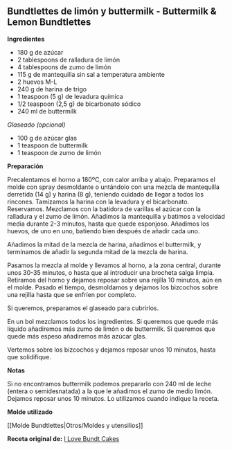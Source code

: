 ## Bundtlettes de limón y buttermilk - Buttermilk & Lemon Bundtlettes

**Ingredientes**

- 180 g de azúcar
- 2 tablespoons de ralladura de limón
- 4 tablespoons de zumo de limón
- 115 g de mantequilla sin sal a temperatura ambiente
- 2 huevos M-L
- 240 g de harina de trigo
- 1 teaspoon (5 g) de levadura química
- 1/2 teaspoon (2,5 g) de bicarbonato sódico
- 240 ml de buttermilk

*Glaseado (opcional)*

- 100 g de azúcar glas
- 1 teaspoon de buttermilk
- 1 teaspoon de zumo de limón

**Preparación**

Precalentamos el horno a 180ºC, con calor arriba y abajo. Preparamos el molde con spray desmoldante o untándolo con una mezcla de mantequilla derretida (14 g) y harina (8 g), teniendo cuidado de llegar a todos los rincones.
Tamizamos la harina con la levadura y el bicarbonato. Reservamos.
Mezclamos con la batidora de varillas el azúcar con la ralladura y el zumo de limón. Añadimos la mantequilla y batimos a velocidad media durante 2-3 minutos, hasta que quede esponjoso. Añadimos los huevos, de uno en uno, batiendo bien después de añadir cada uno.

Añadimos la mitad de la mezcla de harina, añadimos el buttermilk, y terminamos de añadir la segunda mitad de la mezcla de harina.

Pasamos la mezcla al molde y llevamos al horno, a la zona central, durante unos 30-35 minutos, o hasta que al introducir una brocheta salga limpia.
Retiramos del horno y dejamos reposar sobre una rejilla 10 minutos, aún en el molde. Pasado el tiempo, desmoldamos y dejamos los bizcochos sobre una rejilla hasta que se enfríen por completo.

Si queremos, preparamos el glaseado para cubrirlos.

En un bol mezclamos todos los ingredientes. Si queremos que quede más líquido añadiremos más zumo de limón o de buttermilk. Si queremos que quede más espeso añadiremos más azúcar glas.

Vertemos sobre los bizcochos y dejamos reposar unos 10 minutos, hasta que solidifique.

**Notas**

Si no encontramos buttermilk podemos prepararlo con 240 ml de leche (entera o semidesnatada) a la que le añadimos el zumo de medio limón. Dejamos reposar unos 10 minutos. Lo utilizamos cuando indique la receta.

**Molde utilizado**

[[Molde Bundtlettes|Otros/Moldes y utensilios]]

**Receta original de:** [I Love Bundt Cakes](http://www.ilovebundtcakes.com/buttermilk-lemon-bundtlettes/)